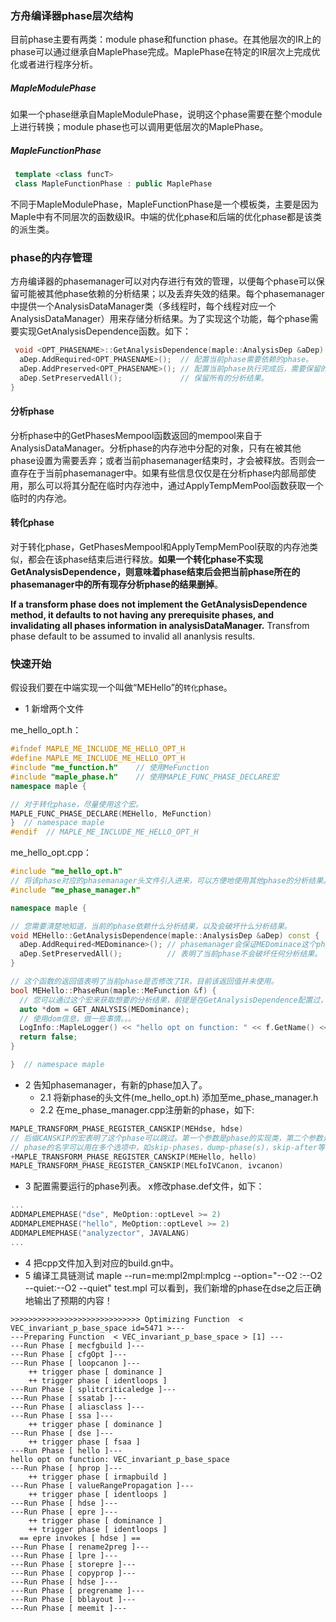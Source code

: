 ### 方舟编译器phase层次结构

目前phase主要有两类：module phase和function phase。在其他层次的IR上的phase可以通过继承自MaplePhase完成。MaplePhase在特定的IR层次上完成优化或者进行程序分析。

##### MapleModulePhase

如果一个phase继承自MapleModulePhase，说明这个phase需要在整个module上进行转换；module phase也可以调用更低层次的MaplePhase。

##### MapleFunctionPhase

```c++
 template <class funcT>
 class MapleFunctionPhase : public MaplePhase
```

不同于MapleModulePhase，MapleFunctionPhase是一个模板类，主要是因为Maple中有不同层次的函数级IR。中端的优化phase和后端的优化phase都是该类的派生类。

### phase的内存管理

方舟编译器的phasemanager可以对内存进行有效的管理，以便每个phase可以保留可能被其他phase依赖的分析结果；以及丢弃失效的结果。每个phasemanager中提供一个AnalysisDataManager类（多线程时，每个线程对应一个AnalysisDataManager）用来存储分析结果。为了实现这个功能，每个phase需要实现GetAnalysisDependence函数。如下：

```c++
 void <OPT_PHASENAME>::GetAnalysisDependence(maple::AnalysisDep &aDep) const {
  aDep.AddRequired<OPT_PHASENAME>();  // 配置当前phase需要依赖的phase。
  aDep.AddPreserved<OPT_PHASENAME>(); // 配置当前phase执行完成后，需要保留的分析结果。
  aDep.SetPreservedAll();             // 保留所有的分析结果。
}
```

#### 分析phase

分析phase中的GetPhasesMempool函数返回的mempool来自于AnalysisDataManager。分析phase的内存池中分配的对象，只有在被其他phase设置为需要丢弃；或者当前phasemanager结束时，才会被释放。否则会一直存在于当前phasemanager中。如果有些信息仅仅是在分析phase内部局部使用，那么可以将其分配在临时内存池中，通过ApplyTempMemPool函数获取一个临时的内存池。

#### 转化phase

对于转化phase，GetPhasesMempool和ApplyTempMemPool获取的内存池类似，都会在该phase结束后进行释放。**如果一个转化phase不实现GetAnalysisDependence，则意味着phase结束后会把当前phase所在的phasemanager中的所有现存分析phase的结果删掉**。



**If a transform phase does not implement the GetAnalysisDependence method, it defaults to not having any prerequisite phases, and invalidating all phases information in analysisDataManager.** Transfrom phase default to be assumed to invalid all ananlysis results.

### 快速开始

假设我们要在中端实现一个叫做“MEHello”的`转化`phase。

- 1 新增两个文件

me_hello_opt.h：

```c++
#ifndef MAPLE_ME_INCLUDE_ME_HELLO_OPT_H
#define MAPLE_ME_INCLUDE_ME_HELLO_OPT_H
#include "me_function.h"    // 使用MeFunction
#include "maple_phase.h"    // 使用MAPLE_FUNC_PHASE_DECLARE宏
namespace maple {

// 对于转化phase，尽量使用这个宏。
MAPLE_FUNC_PHASE_DECLARE(MEHello, MeFunction)
}  // namespace maple
#endif  // MAPLE_ME_INCLUDE_ME_HELLO_OPT_H

```

me_hello_opt.cpp：

```c++
#include "me_hello_opt.h"
// 将该phase对应的phasemanager头文件引入进来，可以方便地使用其他phase的分析结果。
#include "me_phase_manager.h"

namespace maple {

// 您需要清楚地知道，当前的phase依赖什么分析结果，以及会破坏什么分析结果。
void MEHello::GetAnalysisDependence(maple::AnalysisDep &aDep) const {
  aDep.AddRequired<MEDominance>(); // phasemanager会保证MEDominace这个phase的分析结果在当前phase中是可用的。
  aDep.SetPreservedAll();          // 表明了当前phase不会破坏任何分析结果。
}

// 这个函数的返回值表明了当前phase是否修改了IR，目前该返回值并未使用。
bool MEHello::PhaseRun(maple::MeFunction &f) {
  // 您可以通过这个宏来获取想要的分析结果，前提是在GetAnalysisDependence配置过，否则会报错。
  auto *dom = GET_ANALYSIS(MEDominance);
  // 使用dom信息，做一些事情。。。
  LogInfo::MapleLogger() << "hello opt on function: " << f.GetName() << '\n';
  return false;
}

}  // namespace maple

```

- 2 告知phasemanager，有新的phase加入了。
  - 2.1 将新phase的头文件(me_hello_opt.h) 添加至me_phase_manager.h
  - 2.2 在me_phase_manager.cpp注册新的phase，如下:

```c++
MAPLE_TRANSFORM_PHASE_REGISTER_CANSKIP(MEHdse, hdse)
// 后缀CANSKIP的宏表明了这个phase可以跳过。第一个参数是phase的实现类，第二个参数是phase的名字。
// phase的名字可以用在多个选项中，如skip-phases，dump-phase(s)，skip-after等等；同时配置哪些phase需要运行，也是用这个名字。
+MAPLE_TRANSFORM_PHASE_REGISTER_CANSKIP(MEHello, hello)
MAPLE_TRANSFORM_PHASE_REGISTER_CANSKIP(MELfoIVCanon, ivcanon)
```

- 3 配置需要运行的phase列表。
  x修改phase.def文件，如下：

```c++
...
ADDMAPLEMEPHASE("dse", MeOption::optLevel >= 2)
ADDMAPLEMEPHASE("hello", MeOption::optLevel >= 2)
ADDMAPLEMEPHASE("analyzector", JAVALANG)
...
```

- 4 把cpp文件加入到对应的build.gn中。
- 5 编译工具链测试
  maple --run=me:mpl2mpl:mplcg --option="--O2 :--O2 --quiet:--O2 --quiet" test.mpl
  可以看到，我们新增的phase在dse之后正确地输出了预期的内容！

```
>>>>>>>>>>>>>>>>>>>>>>>>>>>>> Optimizing Function  < VEC_invariant_p_base_space id=5471 >---
---Preparing Function  < VEC_invariant_p_base_space > [1] ---
---Run Phase [ mecfgbuild ]---
---Run Phase [ cfgOpt ]---
---Run Phase [ loopcanon ]---
    ++ trigger phase [ dominance ]
    ++ trigger phase [ identloops ]
---Run Phase [ splitcriticaledge ]---
---Run Phase [ ssatab ]---
---Run Phase [ aliasclass ]---
---Run Phase [ ssa ]---
    ++ trigger phase [ dominance ]
---Run Phase [ dse ]---
    ++ trigger phase [ fsaa ]
---Run Phase [ hello ]---
hello opt on function: VEC_invariant_p_base_space
---Run Phase [ hprop ]---
    ++ trigger phase [ irmapbuild ]
---Run Phase [ valueRangePropagation ]---
    ++ trigger phase [ identloops ]
---Run Phase [ hdse ]---
---Run Phase [ epre ]---
    ++ trigger phase [ dominance ]
    ++ trigger phase [ identloops ]
  == epre invokes [ hdse ] ==
---Run Phase [ rename2preg ]---
---Run Phase [ lpre ]---
---Run Phase [ storepre ]---
---Run Phase [ copyprop ]---
---Run Phase [ hdse ]---
---Run Phase [ pregrename ]---
---Run Phase [ bblayout ]---
---Run Phase [ meemit ]---

```
